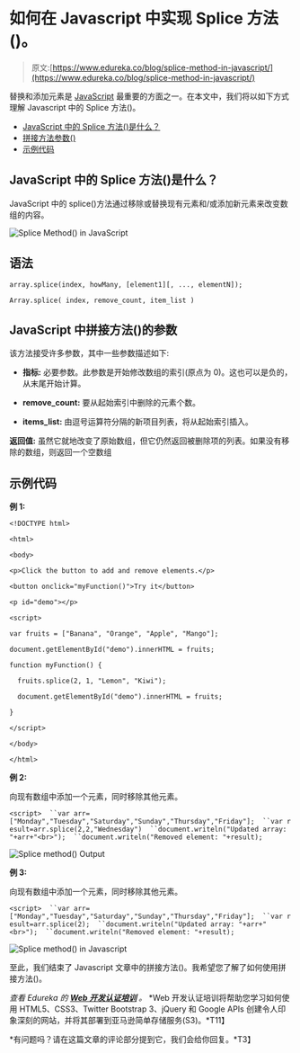 # 如何在 Javascript 中实现 Splice 方法()。

> 原文:[https://www.edureka.co/blog/splice-method-in-javascript/](https://www.edureka.co/blog/splice-method-in-javascript/)

替换和添加元素是 [JavaScript](https://www.edureka.co/blog/javascript-tutorial/) 最重要的方面之一。在本文中，我们将以如下方式理解 Javascript 中的 Splice 方法()。

*   [JavaScript 中的 Splice 方法()是什么？](#what)
*   [拼接方法参数()](#parameters)
*   [示例代码](#code)

## **JavaScript 中的 Splice 方法()是什么？**

JavaScript 中的 splice()方法通过移除或替换现有元素和/或添加新元素来改变数组的内容。

![Splice Method() in JavaScript](../Images/e7082dba2661bc6bfce4aa16f2459bbe.png)

## **语法**

`array.splice(index, howMany, [element1][, ..., elementN]);`

`Array.splice( index, remove_count, item_list )`

## **JavaScript 中拼接方法()的参数**

该方法接受许多参数，其中一些参数描述如下:

*   **指标:** 必要参数。此参数是开始修改数组的索引(原点为 0)。这也可以是负的，从末尾开始计算。

*   **remove_count:** 要从起始索引中删除的元素个数。

*   **items_list:** 由逗号运算符分隔的新项目列表，将从起始索引插入。

**返回值:** 虽然它就地改变了原始数组，但它仍然返回被删除项的列表。如果没有移除的数组，则返回一个空数组

## **示例代码**

**例 1:**

`<!DOCTYPE html>`

`<html>`

`<body>`

`<p>Click the button to add and remove elements.</p>`

`<button onclick="myFunction()">Try it</button>`

`<p id="demo"></p>`

`<script>`

`var fruits = ["Banana", "Orange", "Apple", "Mango"];`

`document.getElementById("demo").innerHTML = fruits;`

`function myFunction() {`

`  fruits.splice(2, 1, "Lemon", "Kiwi");`

`  document.getElementById("demo").innerHTML = fruits;`

`}`

`</script>`

`</body>`

`</html>`

**例 2:**

向现有数组中添加一个元素，同时移除其他元素。

`<script>  ``var arr=["Monday","Tuesday","Saturday","Sunday","Thursday","Friday"];  ``var result=arr.splice(2,2,"Wednesday")  ``document.writeln("Updated array: "+arr+"<br>");  ``document.writeln("Removed element: "+result);  `

![Splice method() Output](../Images/802f4c15a86c0eeaa64e247665442e3b.png)

**例 3:**

向现有数组中添加一个元素，同时移除其他元素。

`<script>  ``var arr=["Monday","Tuesday","Saturday","Sunday","Thursday","Friday"];  ``var result=arr.splice(2);  ``document.writeln("Updated array: "+arr+"<br>");  ``document.writeln("Removed element: "+result);  `

![Splice method() in Javascript](../Images/9d8d660ac2e5cf9dacb01f1f8ee7f7e9.png)

至此，我们结束了 Javascript 文章中的拼接方法()。我希望您了解了如何使用拼接方法()。

*查看 Edureka 的 **[Web 开发认证培训](https://www.edureka.co/complete-web-developer)** 。* *Web 开发认证培训将帮助您学习如何使用 HTML5、CSS3、Twitter Bootstrap 3、jQuery 和 Google APIs 创建令人印象深刻的网站，并将其部署到亚马逊简单存储服务(S3)。*T11】

*有问题吗？请在这篇文章的评论部分提到它，我们会给你回复。*T3】